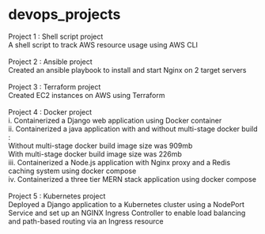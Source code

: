 # devops_projects

Project 1 : Shell script project\
A shell script to track AWS resource usage using AWS CLI\
\
Project 2 : Ansible project\
Created an ansible playbook to install and start Nginx on 2 target servers\
\
Project 3 : Terraform project\
Created EC2 instances on AWS using Terraform\
\
Project 4 : Docker project\
i. Containerized a Django web application using Docker container\
ii. Containerized a java application with and without multi-stage docker build :\
Without multi-stage docker build image size was 909mb\
With multi-stage docker build image size was 226mb\
iii. Containerized a Node.js application with Nginx proxy and a Redis caching system using docker compose\
iv. Containerized a three tier MERN stack application using docker compose\
\
Project 5 : Kubernetes project\
Deployed a Django application to a Kubernetes cluster using a NodePort Service and set up an NGINX Ingress Controller to enable load balancing and path-based routing via an Ingress resource

